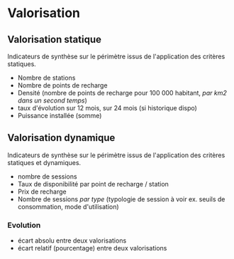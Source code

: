 # Valorisation

## Valorisation statique

Indicateurs de synthèse sur le périmètre issus de l'application des critères statiques.

- Nombre de stations
- Nombre de points de recharge
- Densité (nombre de points de recharge pour 100 000 habitant, *par km2 dans un second temps*)
- taux d'évolution sur 12 mois, sur 24 mois (si historique dispo)
- Puissance installée (somme)

## Valorisation dynamique

Indicateurs de synthèse sur le périmètre issus de l'application des critères statiques et dynamiques.

- nombre de sessions
- Taux de disponibilité par point de recharge / station
- Prix de recharge
- Nombre de sessions *par type* (typologie de session à voir ex. seuils de consommation, mode d'utilisation)

### Evolution

- écart absolu entre deux valorisations
- écart relatif (pourcentage) entre deux valorisations
